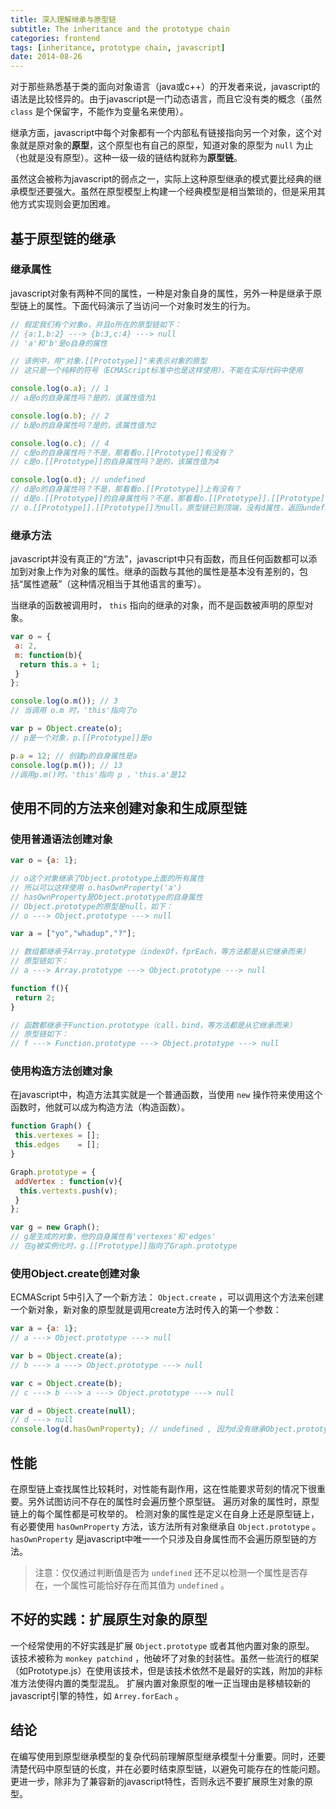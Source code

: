```yaml
---
title: 深入理解继承与原型链
subtitle: The inheritance and the prototype chain
categories: frontend
tags: [inheritance, prototype chain, javascript]
date: 2014-08-26
---
```


对于那些熟悉基于类的面向对象语言（java或c++）的开发者来说，javascript的语法是比较怪异的。由于javascript是一门动态语言，而且它没有类的概念（虽然 `class` 是个保留字，不能作为变量名来使用）。

继承方面，javascript中每个对象都有一个内部私有链接指向另一个对象，这个对象就是原对象的**原型**，这个原型也有自己的原型，知道对象的原型为 `null` 为止（也就是没有原型）。这种一级一级的链结构就称为**原型链**。

虽然这会被称为javascript的弱点之一，实际上这种原型继承的模式要比经典的继承模型还要强大。虽然在原型模型上构建一个经典模型是相当繁琐的，但是采用其他方式实现则会更加困难。

## 基于原型链的继承

### 继承属性

javascript对象有两种不同的属性，一种是对象自身的属性，另外一种是继承于原型链上的属性。下面代码演示了当访问一个对象时发生的行为。

```javascript
// 假定我们有个对象o，并且o所在的原型链如下：
// {a:1,b:2} ---> {b:3,c:4} ---> null
// 'a'和'b'是o自身的属性

// 该例中，用"对象.[[Prototype]]"来表示对象的原型
// 这只是一个纯粹的符号（ECMAScript标准中也是这样使用），不能在实际代码中使用

console.log(o.a); // 1
// a是o的自身属性吗？是的，该属性值为1

console.log(o.b); // 2
// b是o的自身属性吗？是的，该属性值为2

console.log(o.c); // 4
// c是o的自身属性吗？不是，那看看o.[[Prototype]]有没有？
// c是o.[[Prototype]]的自身属性吗？是的，该属性值为4

console.log(o.d); // undefined
// d是o的自身属性吗？不是，那看看o.[[Prototype]]上有没有？
// d是o.[[Prototype]]的自身属性吗？不是，那看看o.[[Prototype]].[[Prototype]]上有没有？
// o.[[Prototype]].[[Prototype]]为null，原型链已到顶端，没有d属性，返回undefined
```

### 继承方法

javascript并没有真正的“方法”，javascript中只有函数，而且任何函数都可以添加到对象上作为对象的属性。继承的函数与其他的属性是基本没有差别的，包括“属性遮蔽”（这种情况相当于其他语言的重写）。

当继承的函数被调用时， `this` 指向的继承的对象，而不是函数被声明的原型对象。

```javascript
var o = {
 a: 2,
 m: function(b){
  return this.a + 1;
 }
};

console.log(o.m()); // 3
// 当调用 o.m 时，'this'指向了o

var p = Object.create(o);
// p是一个对象，p.[[Prototype]]是o

p.a = 12; // 创建p的自身属性是a
console.log(p.m()); // 13
//调用p.m()时，'this'指向 p ，'this.a'是12
```

## 使用不同的方法来创建对象和生成原型链

### 使用普通语法创建对象

```javascript
var o = {a: 1};

// o这个对象继承了Object.prototype上面的所有属性
// 所以可以这样使用 o.hasOwnProperty('a')
// hasOwnProperty是Object.prototype的自身属性
// Object.prototype的原型是null，如下：
// o ---> Object.prototype ---> null

var a = ["yo","whadup","?"];

// 数组都继承于Array.prototype（indexOf，fprEach，等方法都是从它继承而来）
// 原型链如下：
// a ---> Array.prototype ---> Object.prototype ---> null

function f(){
 return 2;
}

// 函数都继承于Function.prototype（call，bind，等方法都是从它继承而来）
// 原型链如下：
// f ---> Function.prototype ---> Object.prototype ---> null
```

### 使用构造方法创建对象

在javascript中，构造方法其实就是一个普通函数，当使用 `new` 操作符来使用这个函数时，他就可以成为构造方法（构造函数）。

```javascript
function Graph() {
 this.vertexes = [];
 this.edges    = [];
}

Graph.prototype = {
 addVertex : function(v){
  this.vertexts.push(v);
 }
};

var g = new Graph();
// g是生成的对象，他的自身属性有'vertexes'和'edges'
// 在g被实例化时，g.[[Prototype]]指向了Graph.prototype
```

### 使用Object.create创建对象

ECMAScript 5中引入了一个新方法： `Object.create` ，可以调用这个方法来创建一个新对象，新对象的原型就是调用create方法时传入的第一个参数：

```javascript
var a = {a: 1};
// a ---> Object.prototype ---> null

var b = Object.create(a);
// b ---> a ---> Object.prototype ---> null

var c = Object.create(b);
// c ---> b ---> a ---> Object.prototype ---> null

var d = Object.create(null);
// d ---> null
console.log(d.hasOwnProperty); // undefined , 因为d没有继承Object.prototype
```

## 性能

在原型链上查找属性比较耗时，对性能有副作用，这在性能要求苛刻的情况下很重要。另外试图访问不存在的属性时会遍历整个原型链。
遍历对象的属性时，原型链上的每个属性都是可枚举的。
检测对象的属性是定义在自身上还是原型链上，有必要使用 `hasOwnProperty` 方法，该方法所有对象继承自 `Object.prototype` 。
 `hasOwnProperty` 是javascript中唯一一个只涉及自身属性而不会遍历原型链的方法。

> 注意：仅仅通过判断值是否为 `undefined` 还不足以检测一个属性是否存在，一个属性可能恰好存在而其值为 `undefined` 。

## 不好的实践：扩展原生对象的原型

一个经常使用的不好实践是扩展 `Object.prototype` 或者其他内置对象的原型。
该技术被称为 `monkey patchind` ，他破坏了对象的封装性。虽然一些流行的框架（如Prototype.js）在使用该技术，但是该技术依然不是最好的实践，附加的非标准方法使得内置的类型混乱。
扩展内置对象原型的唯一正当理由是移植较新的javascript引擎的特性，如 `Arrey.forEach` 。

## 结论

在编写使用到原型继承模型的复杂代码前理解原型继承模型十分重要。同时，还要清楚代码中原型链的长度，并在必要时结束原型链，以避免可能存在的性能问题。更进一步，除非为了兼容新的javascript特性，否则永远不要扩展原生对象的原型。
